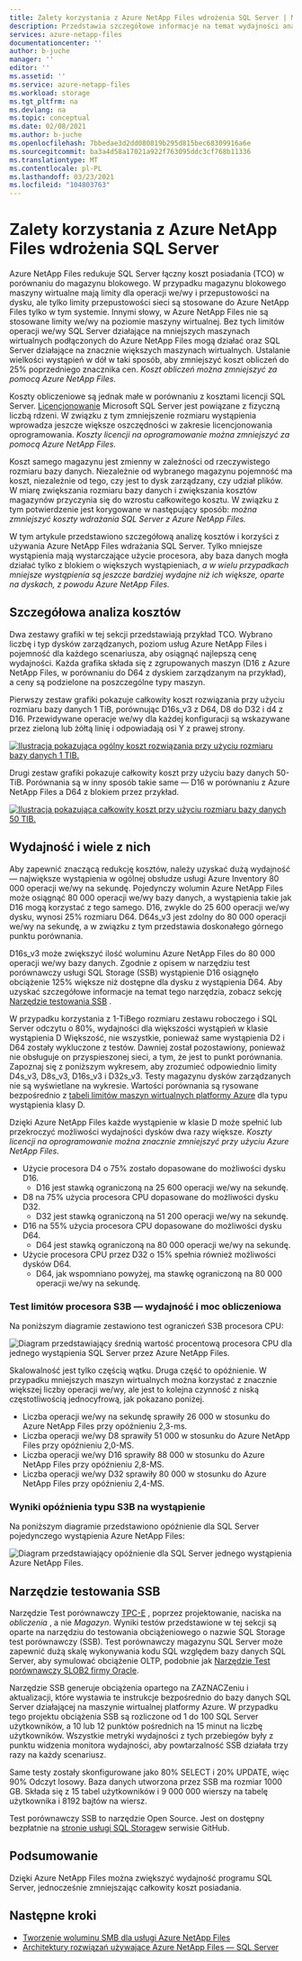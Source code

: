 ```yaml
---
title: Zalety korzystania z Azure NetApp Files wdrożenia SQL Server | Microsoft Docs
description: Przedstawia szczegółowe informacje na temat wydajności analizy kosztów na potrzeby wdrażania SQL Server przy użyciu Azure NetApp Files.
services: azure-netapp-files
documentationcenter: ''
author: b-juche
manager: ''
editor: ''
ms.assetid: ''
ms.service: azure-netapp-files
ms.workload: storage
ms.tgt_pltfrm: na
ms.devlang: na
ms.topic: conceptual
ms.date: 02/08/2021
ms.author: b-juche
ms.openlocfilehash: 7bbedae3d2dd080819b295d815bec68309916a6e
ms.sourcegitcommit: ba3a4d58a17021a922f763095ddc3cf768b11336
ms.translationtype: MT
ms.contentlocale: pl-PL
ms.lasthandoff: 03/23/2021
ms.locfileid: "104803763"
---
```

#  <a name="benefits-of-using-azure-netapp-files-for-sql-server-deployment"></a>Zalety korzystania z Azure NetApp Files wdrożenia SQL Server

Azure NetApp Files redukuje SQL Server łączny koszt posiadania (TCO) w porównaniu do magazynu blokowego.  W przypadku magazynu blokowego maszyny wirtualne mają limity dla operacji we/wy i przepustowości na dysku, ale tylko limity przepustowości sieci są stosowane do Azure NetApp Files tylko w tym systemie.  Innymi słowy, w Azure NetApp Files nie są stosowane limity we/wy na poziomie maszyny wirtualnej. Bez tych limitów operacji we/wy SQL Server działające na mniejszych maszynach wirtualnych podłączonych do Azure NetApp Files mogą działać oraz SQL Server działające na znacznie większych maszynach wirtualnych. Ustalanie wielkości wystąpień w dół w taki sposób, aby zmniejszyć koszt obliczeń do 25% poprzedniego znacznika cen.  *Koszt obliczeń można zmniejszyć za pomocą Azure NetApp Files.*  

Koszty obliczeniowe są jednak małe w porównaniu z kosztami licencji SQL Server.  [Licencjonowanie](https://download.microsoft.com/download/B/C/0/BC0B2EA7-D99D-42FB-9439-2C56880CAFF4/SQL_Server_2017_Licensing_Datasheet.pdf) Microsoft SQL Server jest powiązane z fizyczną liczbą rdzeni. W związku z tym zmniejszenie rozmiaru wystąpienia wprowadza jeszcze większe oszczędności w zakresie licencjonowania oprogramowania. *Koszty licencji na oprogramowanie można zmniejszyć za pomocą Azure NetApp Files.*

Koszt samego magazynu jest zmienny w zależności od rzeczywistego rozmiaru bazy danych. Niezależnie od wybranego magazynu pojemność ma koszt, niezależnie od tego, czy jest to dysk zarządzany, czy udział plików.  W miarę zwiększania rozmiaru bazy danych i zwiększania kosztów magazynów przyczynia się do wzrostu całkowitego kosztu.  W związku z tym potwierdzenie jest korygowane w następujący sposób: *można zmniejszyć koszty wdrażania SQL Server z Azure NetApp Files.* 

W tym artykule przedstawiono szczegółową analizę kosztów i korzyści z używania Azure NetApp Files wdrażania SQL Server. Tylko mniejsze wystąpienia mają wystarczające użycie procesora, aby baza danych mogła działać tylko z blokiem o większych wystąpieniach, *a w wielu przypadkach mniejsze wystąpienia są jeszcze bardziej wydajne niż ich większe, oparte na dyskach, z powodu Azure NetApp Files.* 

## <a name="detailed-cost-analysis"></a>Szczegółowa analiza kosztów 

Dwa zestawy grafiki w tej sekcji przedstawiają przykład TCO.  Wybrano liczbę i typ dysków zarządzanych, poziom usług Azure NetApp Files i pojemność dla każdego scenariusza, aby osiągnąć najlepszą cenę wydajności.  Każda grafika składa się z zgrupowanych maszyn (D16 z Azure NetApp Files, w porównaniu do D64 z dyskiem zarządzanym na przykład), a ceny są podzielone na poszczególne typy maszyn.  

Pierwszy zestaw grafiki pokazuje całkowity koszt rozwiązania przy użyciu rozmiaru bazy danych 1 TiB, porównując D16s_v3 z D64, D8 do D32 i d4 z D16. Przewidywane operacje we/wy dla każdej konfiguracji są wskazywane przez zieloną lub żółtą linię i odpowiadają osi Y z prawej strony.

[![Ilustracja pokazująca ogólny koszt rozwiązania przy użyciu rozmiaru bazy danych 1 TIB. ](../media/azure-netapp-files/solution-sql-server-cost-1-tib.png)](../media/azure-netapp-files/solution-sql-server-cost-1-tib.png#lightbox)


Drugi zestaw grafiki pokazuje całkowity koszt przy użyciu bazy danych 50-TiB. Porównania są w inny sposób takie same — D16 w porównaniu z Azure NetApp Files a D64 z blokiem przez przykład. 

[![Ilustracja pokazująca całkowity koszt przy użyciu rozmiaru bazy danych 50 TIB. ](../media/azure-netapp-files/solution-sql-server-cost-50-tib.png)](../media/azure-netapp-files/solution-sql-server-cost-50-tib.png#lightbox)
 
## <a name="performance-and-lots-of-it"></a>Wydajność i wiele z nich  

Aby zapewnić znaczącą redukcję kosztów, należy uzyskać dużą wydajność — największe wystąpienia w ogólnej obsłudze usługi Azure Inventory 80 000 operacji we/wy na sekundę. Pojedynczy wolumin Azure NetApp Files może osiągnąć 80 000 operacji we/wy bazy danych, a wystąpienia takie jak D16 mogą korzystać z tego samego. D16, zwykle do 25 600 operacji we/wy dysku, wynosi 25% rozmiaru D64.  D64s_v3 jest zdolny do 80 000 operacji we/wy na sekundę, a w związku z tym przedstawia doskonałego górnego punktu porównania.

D16s_v3 może zwiększyć ilość woluminu Azure NetApp Files do 80 000 operacji we/wy bazy danych. Zgodnie z opisem w narzędziu test porównawczy usługi SQL Storage (SSB) wystąpienie D16 osiągnęło obciążenie 125% większe niż dostępne dla dysku z wystąpienia D64.  Aby uzyskać szczegółowe informacje na temat tego narzędzia, zobacz sekcję [Narzędzie testowania SSB](#ssb-testing-tool) .

W przypadku korzystania z 1-TiBego rozmiaru zestawu roboczego i SQL Server odczytu o 80%, wydajności dla większości wystąpień w klasie wystąpienia D Większość, nie wszystkie, ponieważ same wystąpienia D2 i D64 zostały wykluczone z testów. Dawniej został pozostawiony, ponieważ nie obsługuje on przyspieszonej sieci, a tym, że jest to punkt porównania. Zapoznaj się z poniższym wykresem, aby zrozumieć odpowiednio limity D4s_v3, D8s_v3, D16s_v3 i D32s_v3.  Testy magazynu dysków zarządzanych nie są wyświetlane na wykresie. Wartości porównania są rysowane bezpośrednio z [tabeli limitów maszyn wirtualnych platformy Azure](../virtual-machines/dv3-dsv3-series.md) dla typu wystąpienia klasy D.

Dzięki Azure NetApp Files każde wystąpienie w klasie D może spełnić lub przekroczyć możliwości wydajności dysków dwa razy większe.  *Koszty licencji na oprogramowanie można znacznie zmniejszyć przy użyciu Azure NetApp Files.*  

* Użycie procesora D4 o 75% zostało dopasowane do możliwości dysku D16.  
    * D16 jest stawką ograniczoną na 25 600 operacji we/wy na sekundę.  
* D8 na 75% użycia procesora CPU dopasowane do możliwości dysku D32.  
    * D32 jest stawką ograniczoną na 51 200 operacji we/wy na sekundę.  
* D16 na 55% użycia procesora CPU dopasowane do możliwości dysku D64.  
    * D64 jest stawką ograniczoną na 80 000 operacji we/wy na sekundę.  
* Użycie procesora CPU przez D32 o 15% spełnia również możliwości dysków D64.  
    * D64, jak wspomniano powyżej, ma stawkę ograniczoną na 80 000 operacji we/wy na sekundę.  

### <a name="s3b-cpu-limits-test--performance-versus-processing-power"></a>Test limitów procesora S3B — wydajność i moc obliczeniowa

Na poniższym diagramie zestawiono test ograniczeń S3B procesora CPU:

![Diagram przedstawiający średnią wartość procentową procesora CPU dla jednego wystąpienia SQL Server przez Azure NetApp Files.](../media/azure-netapp-files/solution-sql-server-single-instance-average-cpu.png)

Skalowalność jest tylko częścią wątku. Druga część to opóźnienie.  W przypadku mniejszych maszyn wirtualnych można korzystać z znacznie większej liczby operacji we/wy, ale jest to kolejna czynność z niską częstotliwością jednocyfrową, jak pokazano poniżej.  

* Liczba operacji we/wy na sekundę sprawiły 26 000 w stosunku do Azure NetApp Files przy opóźnieniu 2,3-ms.  
* Liczba operacji we/wy D8 sprawiły 51 000 w stosunku do Azure NetApp Files przy opóźnieniu 2,0-MS.  
* Liczba operacji we/wy D16 sprawiły 88 000 w stosunku do Azure NetApp Files przy opóźnieniu 2,8-MS.
* Liczba operacji we/wy D32 sprawiły 80 000 w stosunku do Azure NetApp Files przy opóźnieniu 2,4-MS.  

### <a name="s3b-per-instance-type-latency-results"></a>Wyniki opóźnienia typu S3B na wystąpienie

Na poniższym diagramie przedstawiono opóźnienie dla SQL Server pojedynczego wystąpienia Azure NetApp Files:

![Diagram przedstawiający opóźnienie dla SQL Server jednego wystąpienia Azure NetApp Files.](../media/azure-netapp-files/solution-sql-server-single-instance-latency.png)

## <a name="ssb-testing-tool"></a>Narzędzie testowania SSB 
 
Narzędzie Test porównawczy [TPC-E](http://www.tpc.org/tpce/) , poprzez projektowanie, naciska na *obliczenia* , a nie *Magazyn*. Wyniki testów przedstawione w tej sekcji są oparte na narzędziu do testowania obciążeniowego o nazwie SQL Storage test porównawczy (SSB).  Test porównawczy magazynu SQL Server może zapewnić dużą skalę wykonywania kodu SQL względem bazy danych SQL Server, aby symulować obciążenie OLTP, podobnie jak [Narzędzie Test porównawczy SLOB2 firmy Oracle](https://kevinclosson.net/slob/). 

Narzędzie SSB generuje obciążenia opartego na ZAZNACZeniu i aktualizacji, które wystawia te instrukcje bezpośrednio do bazy danych SQL Server działającej na maszynie wirtualnej platformy Azure.  W przypadku tego projektu obciążenia SSB są rozliczone od 1 do 100 SQL Server użytkowników, a 10 lub 12 punktów pośrednich na 15 minut na liczbę użytkowników.  Wszystkie metryki wydajności z tych przebiegów były z punktu widzenia monitora wydajności, aby powtarzalność SSB działała trzy razy na każdy scenariusz. 

Same testy zostały skonfigurowane jako 80% SELECT i 20% UPDATE, więc 90% Odczyt losowy.  Baza danych utworzona przez SSB ma rozmiar 1000 GB. Składa się z 15 tabel użytkowników i 9 000 000 wierszy na tabelę użytkownika i 8192 bajtów na wiersz. 

Test porównawczy SSB to narzędzie Open Source.  Jest on dostępny bezpłatnie na [stronie usługi SQL Storage](https://github.com/NetApp/SQL_Storage_Benchmark.git)w serwisie GitHub.  


## <a name="in-summary"></a>Podsumowanie  

Dzięki Azure NetApp Files można zwiększyć wydajność programu SQL Server, jednocześnie zmniejszając całkowity koszt posiadania. 

## <a name="next-steps"></a>Następne kroki

* [Tworzenie woluminu SMB dla usługi Azure NetApp Files](azure-netapp-files-create-volumes-smb.md) 
* [Architektury rozwiązań używające Azure NetApp Files — SQL Server](azure-netapp-files-solution-architectures.md#sql-server) 

